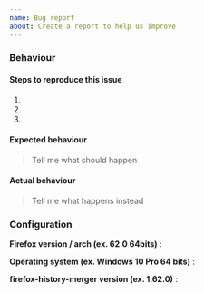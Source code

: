 ```yaml
---
name: Bug report
about: Create a report to help us improve
---
```


### Behaviour

#### Steps to reproduce this issue

1.
2.
3.

#### Expected behaviour

> Tell me what should happen

#### Actual behaviour

> Tell me what happens instead

### Configuration

**Firefox version / arch (ex. 62.0 64bits)** :

**Operating system (ex. Windows 10 Pro 64 bits)** :

**firefox-history-merger version (ex. 1.62.0)** :
